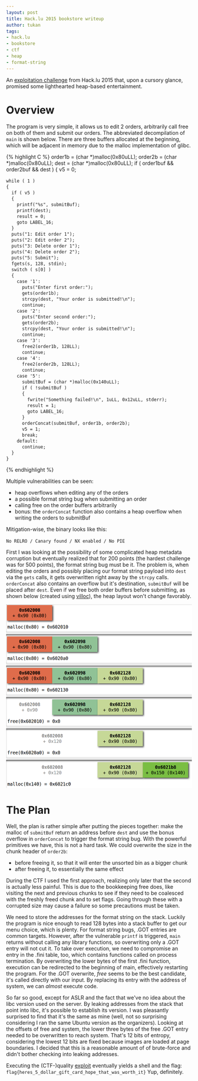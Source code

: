 ```yaml
---
layout: post
title: Hack.lu 2015 bookstore writeup
author: tukan
tags:
- hack.lu
- bookstore
- ctf
- heap
- format-string
---
```


An [exploitation challenge][1] from Hack.lu 2015 that, upon a cursory glance, promised some lighthearted heap-based entertainment.

[1]: https://github.com/ctfs/write-ups-2015/tree/master/hack-lu-ctf-2015/exploiting/bookstore

# Overview

The program is very simple, it allows us to edit 2 orders, arbitrarily call free on both of them and submit our orders. The abbreviated decompilation of `main` is shown below. There are three buffers allocated at the beginning, which will be adjacent in memory due to the malloc implementation of glibc. 

{% highlight C %}
  order1b = (char *)malloc(0x80uLL);
  order2b = (char *)malloc(0x80uLL);
  dest = (char *)malloc(0x80uLL);
  if ( order1buf && order2buf && dest )
  {
    v5 = 0;

    while ( 1 )
    {
      if ( v5 )
      {
        printf("%s", submitBuf);
        printf(dest);
        result = 0;
        goto LABEL_16;
      }
      puts("1: Edit order 1");
      puts("2: Edit order 2");
      puts("3: Delete order 1");
      puts("4: Delete order 2");
      puts("5: Submit");
      fgets(s, 128, stdin);
      switch ( s[0] )
      {
        case '1':
          puts("Enter first order:");
          gets(order1b);
          strcpy(dest, "Your order is submitted!\n");
          continue;
        case '2':
          puts("Enter second order:");
          gets(order2b);
          strcpy(dest, "Your order is submitted!\n");
          continue;
        case '3':
          free2(order1b, 128LL);
          continue;
        case '4':
          free2(order2b, 128LL);
          continue;
        case '5':
          submitBuf = (char *)malloc(0x140uLL);
          if ( !submitBuf )
          {
            fwrite("Something failed!\n", 1uLL, 0x12uLL, stderr);
            result = 1;
            goto LABEL_16;
          }
          orderConcat(submitBuf, order1b, order2b);
          v5 = 1;
          break;
        default:
          continue;
      }
    }
{% endhighlight %}

Multiple vulnerabilities can be seen:

* heap overflows when editing any of the orders
* a possible format string bug when submitting an order
* calling free on the order buffers arbitrarily
* bonus: the `orderConcat` function also contains a heap overflow when writing the orders to submitBuf

Mitigation-wise, the binary looks like this:

`No RELRO / Canary found / NX enabled / No PIE`

First I was looking at the possibility of some complicated heap metadata corruption but eventually realized that for 200 points (the hardest challenge was for 500 points), the format string bug must be it. The problem is, when editing the orders and possibly placing our format string payload into `dest` via the `gets` calls, it gets overwritten right away by the `strcpy` calls. `orderConcat` also contains an overflow but it's destination, `submitBuf` will be placed after `dest`. Even if we free both order buffers before submitting, as shown below (created using [villoc][2]), the heap layout won't change favorably.

![bookstore villoc][3]

[2]: https://github.com/wapiflapi/villoc
[3]: /public/bookstore/bookstore_villoc.png


# The Plan

Well, the plan is rather simple after putting the pieces together: make the malloc of `submitBuf` return an address before `dest` and use the bonus overflow in `orderConcat` to trigger the format string bug. With the powerful primitives we have, this is not a hard task. We could overwrite the size in the chunk header of `order2b`:

* before freeing it, so that it will enter the unsorted bin as a bigger chunk
* after freeing it, to essentially the same effect

During the CTF I used the first approach, realizing only later that the second is actually less painful. This is due to the bookkeeping free does, like visiting the next and previous chunks to see if they need to be coalesced with the freshly freed chunk and to set flags. Going through these with a corrupted size may cause a failure so some precautions must be taken.

We need to store the addresses for the format string on the stack. Luckily the program is nice enough to read 128 bytes into a stack buffer to get our menu choice, which is plenty. For format string bugs, .GOT entries are common targets. However, after the vulnerable `printf` is triggered, `main` returns without calling any library functions, so overwriting only a .GOT entry will not cut it. To take over execution, we need to compromise an entry in the .fini table, too, which contains functions called on process termination. By overwriting the lower bytes of the first .fini function, execution can be redirected to the beginning of main, effectively restarting the program. For the .GOT overwrite, *free* seems to be the best candidate, it's called directly with our input. By replacing its entry with the address of system, we can *almost* execute code.

So far so good, except for ASLR and the fact that we've no idea about the libc version used on the server. By leaking addresses from the stack that point into libc, it's possible to establish its version. I was pleasantly surprised to find that it's the same as mine (well, not so surprising considering I ran the same Ubuntu version as the organizers). Looking at the offsets of free and system, the lower three bytes of the free .GOT entry needed to be overwritten to reach system. That's 12 bits of entropy, considering the lowest 12 bits are fixed because images are loaded at page boundaries. I decided that this is a reasonable amount of of brute-force and didn't bother checking into leaking addresses.

Executing the (CTF-)quality [exploit][4] eventually yields a shell and the flag:
```flag{heres_5_dollar_gift_card_hope_that_was_worth_it}```
Yup, definitely.

[4]: /public/bookstore/bookstore_brute.py
